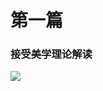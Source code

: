 # 第一篇

### 接受美学理论解读



![](https://gss0.bdstatic.com/94o3dSag_xI4khGkpoWK1HF6hhy/baike/w%3D268%3Bg%3D0/sign=b500af502ba446237ecaa264a0191533/3ac79f3df8dcd10062832d0b798b4710b9122ff9.jpg)



